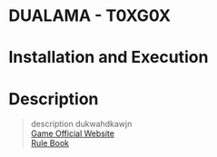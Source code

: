 # DUALAMA - T0XG0X

# Installation and Execution

# Description

> description dukwahdkawjn <br>
> [Game Official Website](https://boardgamegeek.com/boardgame/398462/dualma) <br>
> [Rule Book](https://github.com/goncalo2k/PFL23-24/blob/main/DuAlma.pdf)